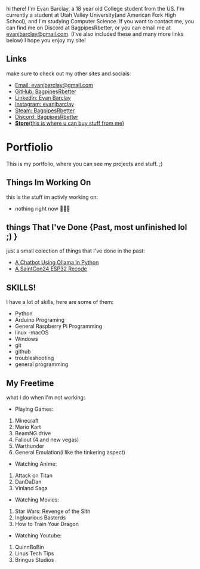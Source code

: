 hi there! I'm Evan Barclay, a 18 year old College student from the US.
I'm currently a student at Utah Valley University(and American Fork High School), and I'm studying Computer Science.
If you want to contact me, you can find me on Discord at BagpipesRbetter, or you can email me at evanjbarclay@gmail.com.
(I've also included these and many more links below)
I hope you enjoy my site!

## Links
make sure to check out my other sites and socials:
- <a href="mailto:evanjbarclay@gmail.com">Email: evanjbarclay@gmail.com</a>
- <a href="https://github.com/BagpipesRbetter">GitHub: BagpipesRbetter</a>
- <a href="https://lnkedin.com/evanjbarclay">LinkedIn: Evan Barclay</a>
- <a href="https://instagram.com/evanjbarclay/">Instagram: evanjbarclay</a>
- <a href="https://steamcommunity.com/id/BagpipesRbetter/">Steam: BagpipesRbetter</a>
- <a href="https://discordapp.com/users/773342404630675518">Discord: BagpipesRbetter</a>
- <a href="https://bagpipesrbetter.github.io/Store">**Store**(this is where u can buy stuff from me)</a>

# Portfiolio
This is my portfolio, where you can see my projects and stuff. ;)

## Things Im Working On
this is the stuff im activly working on:
- nothing right now 🤷🏻‍♂️

## things That I've Done {**Past**, most unfinished lol ;) }
just a small colection of things that I've done in the past:
- <a href="https://github.com/BagpipesRbetter/PeruAi">A Chatbot Using Ollama In Python</a>
- <a href="https://github.com/BagpipesRbetter/SaintCon24-ESP32-Recode">A SaintCon24 ESP32 Recode</a>

## SKILLS!
I have a lot of skills, here are some of them:
- Python
- Arduino Programing
- General Raspberry Pi Programming
- linux
-macOS
- Windows
- git
- github
- troubleshooting
- general programming

## My Freetime
what I do when I'm not working:
- Playing Games:
1. Minecraft
2. Mario Kart
3. BeamNG.drive
4. Fallout (4 and new vegas)
5. Warthunder
6. General Emulation(i like the tinkering aspect)
- Watching Anime:
1. Attack on Titan
2. DanDaDan
3. Vinland Saga

- Watching Movies:
1. Star Wars: Revenge of the Sith
2. Inglourious Basterds
3. How to Train Your Dragon
- Watching Youtube:
1. QuinnBoBin
2. Linus Tech Tips
3. Bringus Studios
